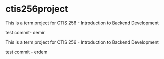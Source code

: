 # ctis256project
This is a term project for CTIS 256 - Introduction to Backend Development

test commit- demir

This is a term project for CTIS 256 - Introduction to Backend Development

test commit - erdem